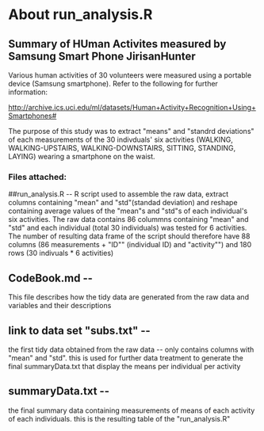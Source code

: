 About run_analysis.R
========================================================
Summary of HUman Activites measured by Samsung Smart Phone
JirisanHunter
--------------------------------------------------------------------
Various human activities of 30 volunteers were measured using a portable device (Samsung smartphone).  Refer to the following for further information:

http://archive.ics.uci.edu/ml/datasets/Human+Activity+Recognition+Using+Smartphones#

The purpose of this study was to extract "means" and "standrd deviations" of each measurements of the 30 indivduals' six activities (WALKING, WALKING-UPSTAIRS, WALKING-DOWNSTAIRS, SITTING, STANDING, LAYING) wearing a smartphone on the waist. 


### Files attached: 
##run_analysis.R -- 
R script used to assemble the raw data, extract columns containing "mean" and "std"(standad deviation) and reshape containing average values of the "mean"s and "std"s of each individual's six activities.  The raw data contains 86 colummns containing "mean" and "std" and each individual (total 30 individuals) was tested for 6 activities.  The number of resulting data frame of the script should therefore have 88 columns (86 measurements + "ID"" (individual ID) and "activity"") and 180 rows (30 indivuals * 6 activities)

## CodeBook.md --
This file describes how the tidy data are generated from the raw data and variables and their descriptions

## link to data set "subs.txt" --
the first tidy data obtained from the raw data -- only contains columns with "mean" and "std".  this is used for further data treatment to generate the final summaryData.txt that display the means per individual per activity

## summaryData.txt --
the final summary data containing measurements of means of each activity of each individuals.  this is the resulting table of the "run_analysis.R"

